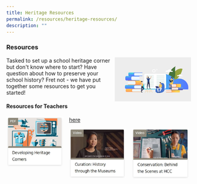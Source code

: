 ```yaml
---
title: Heritage Resources
permalink: /resources/heritage-resources/
description: ""
---
```

### **Resources**
<img src="/images/resources1.jpg" style="width:40%;margin-right:15px;" align = "right">
Tasked to set up a school heritage corner but don't know where to start? Have question about how to preserve your school history? Fret not - we have put together some resources to get you started!

#### **Resources for Teachers**

<p><a href="">  
<img src="/images/resources2.jpg" style="width:30%;margin-right:15px;" align = "left">  
</a></p>

[here](/files/developing%20heritage%20corner.pdf)

<p><a href="https://www.youtube.com/watch?v=zuB1Pj0g17w&list=PLE2_iMKVKlHteIeCSBoImXJv5VuWqhnEb">  
<img src="/images/resources3.jpg" style="width:30%;margin-right:15px;" align = "left"> 
	
<p><a href="https://www.youtube.com/watch?v=4Zf_MpZhFrU&feature=youtu.be">  
<img src="/images/resources4.jpg" style="width:30%;margin-right:15px;" align = "left">	
</a></p>
